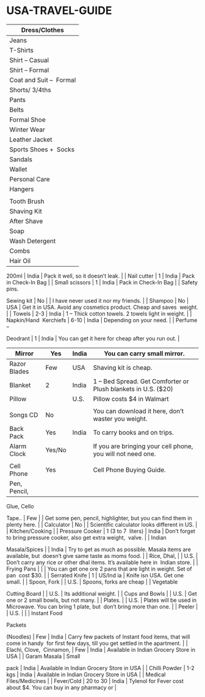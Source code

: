 # USA-TRAVEL-GUIDE
| Dress/Clothes           |
| ----------------------- |
| Jeans                   | 4 | India |  |
| T-Shirts                | 10+ | India |  |
| Shirt – Casual          | 4 | India | I like Tshirts more than shirts. So, less number of shirts. |
| Shirt – Formal          | 2 | India |  |
| Coat and Suit –  Formal | 1 | India | Coat and Suit are expensive in U.S. compared to India |
| Shorts/ 3/4ths          | 5 | India |  |
| Pants                   | 4 | India | I don’t like to wear pantsJ. I will go with Jeans |
| Belts                   | 2 | India | Leather is expensive in U.S. |
| Formal Shoe             | 1 Pair | India |  |
| Winter Wear             |  | U.S. | Don’t buy winter wear in India. Sweater, Jackets, are cheap  during sale. |
| Leather Jacket          |  |  | Prefer winter Jacket over Leather. Jackets – $20 to $75 |
| Sports Shoes +  Socks   | 1 Pair +  Few | U.S. | Nike, Adidas, Rebook.. are cheap. I got Adidas for $18; Socks  are very cheap. |
| Sandals                 | 1 Pair | India | Its cheap here, but you will need it when you reach here. |
| Wallet                  | 1 | India | Get new one before you come |
| Personal Care              |
| Hangers                    | No | U.S. | Don’t water your suitcase weight carrying hangers. You will get  13 Hangers for $1 form Walmart |
|                            |
| Tooth Brush                | 2 | India |  |
| Shaving Kit                | 1 | India | Bring what you are using now |
| After Shave                | 1 | India | Bring what you are using now, if not buy in US |
| Soap                       | 1 | U.S. | One soap to use first few days. |
| Wash Detergent             |  | U.S. | Please don’t carry detergents from India. You are wasting your  space/weight. |
| Combs                      | 1 or 2 | India |  |
| Hair Oil                   | 50 to  

200ml | India | Pack it well, so it doesn’t leak. |
| Nail cutter                | 1 | India | Pack in Check-In Bag |
| Small scissors             | 1 | India | Pack in Check-In Bag |
| Safety pins.  

Sewing kit | No |  | I have never used it nor my friends. |
| Shampoo                    | No | USA | Get it in USA. Avoid any cosmetics product. Cheap and saves  weight. |
| Towels                     | 2-3 | India | 1 – Thick cotton towels. 2 towels light in weight. |
| Napkin/Hand  Kerchiefs     | 6-10 | India | Depending on your need. |
| Perfume –  

Deodrant      | 1 | India | You can get it here for cheap after you run out. |

| Mirror                                | Yes                | India     | You can carry small mirror.                                                                                                  |
| ------------------------------------- | ------------------ | --------- | ---------------------------------------------------------------------------------------------------------------------------- |
| Razor Blades                          | Few                | USA       | Shaving kit is cheap.                                                                                                        |
| Blanket                               | 2                  | India     | 1 – Bed Spread. Get Comforter or Plush blankets in U.S. ($20)                                                                |
| Pillow                                |                    | U.S.      | Pillow costs $4 in Walmart                                                                                                   |
|                                       |                    |           |                                                                                                                              |
| Songs CD                              | No                 |           | You can download it here, don’t waster you weight.                                                                           |
| Back Pack                             | Yes                | India     | To carry books and on trips.                                                                                                 |
| Alarm Clock                           | Yes/No             |           | If you are bringing your cell phone, you will not need one.                                                                  |
|                                       |                    |           |                                                                                                                              |
| Cell Phone                            | Yes                |           | Cell Phone Buying Guide.                                                                                                     |
| Pen, Pencil,  

Glue, Cello  

Tape.. | Few                |           | Get some pen, pencil, highlighter, but you can find them in  plenty here.                                                    |
| Calculator                            | No                 |           | Scientific calculator looks different in US.                                                                                 |
| Kitchen/Cooking                       |
| Pressure Cooker                       | 1 (3 to 7  liters) | India     | Don’t forget to bring pressure cooker, also get extra weight,  valve.                                                        |
| Indian  

Masala/Spices               |                    | India     | Try to get as much as possible. Masala items are available, but  doesn’t give same taste as moms food.                       |
| Rice, Dhal,                           |                    | U.S.      | Don’t carry any rice or other dhal items. It’s available here in  Indian store.                                              |
| Frying Pans                           |                    |           | You can get one ore 2 pans that are light in weight. Set of pan  cost $30.                                                   |
| Serrated Knife                        | 1                  | US/Ind ia | Knife isn USA. Get one small.                                                                                                |
| Spoon, Fork                           |                    | U.S.      | Spoons, forks are cheap                                                                                                      |
| Vegetable  

Cutting Board            |                    | U.S.      | Its additional weight.                                                                                                       |
| Cups and Bowls                        |                    | U.S.      | Get one or 2 small bowls, but not many.                                                                                      |
| Plates.                               |                    | U.S.      | Plates will be used in Microwave. You can bring 1 plate, but  don’t bring more than one.                                     |
| Peeler                                |                    | U.S.      |                                                                                                                              |
| Instant Food  

Packets  

(Noodles)  | Few                | India     | Carry few packets of Instant food items, that will come in handy  for first few days, till you get settled in the apartment. |
| Elachi, Clove,  Cinnamon,             | Few                | India     | Available in Indian Grocery Store in USA                                                                                     |
| Garam Masala                          | Small  

pack      | India     | Available in Indian Grocery Store in USA                                                                                     |
| Chilli Powder                         | 1-2 kgs            | India     | Available in Indian Grocery Store in USA                                                                                     |
| Medical Files/Medicines               |
| Fever/Cold                            | 20 to 30           | India     | Tylenol for Fever cost about $4. You can buy in any pharmacy or                                                              |
